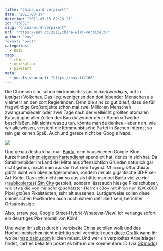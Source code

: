```yaml
---
title: "China wird verpixelt"
date: "2011-03-15"
datetime: "2011-03-15 02:23:21"
id: "15651"
slug: "china-wird-verpixelt"
url: "https://eay.cc/2011/china-wird-verpixelt/"
author: "eay"
format: "post"
categories:
  - 0815
tags:
  - china
  - netzkultur
  - pixelart
meta:
  - yourls_shorturl: "https://eay.li/168"
---
```


Die Chinesen sind schon ein komisches (as in _merkwürdiges_, not in _lustiges_) Völkchen. Das liegt weniger an den dort lebenden Menschen als vielmehr an den dort Regierenden. Denn die sind so gut drauf, dass sie für fragwürdige Großprojekte schon mal zwei Millionen Menschen zwangsumsiedeln oder zwei Tage nach der vielleicht größten atomaren Katastrophe aller Zeiten den Bau dutzender neuer Atomkraftwerke beschließen. Mit nichts was zu tun, könnte man da denken - aber nein, wie wir alle wissen, versteht die Kommunistische Partei in Sachen Internet so rein gar keinen Spaß. Auch und gerade nicht bei Google Maps.

![](https://eay.cc/uploads/2011/baidumaps.jpg)

Und genau deshalb hat man [Baidu](http://baidu.com/), dem hauseigenen Google-Klon, kurzerhand [einen eigenen Kartendienst](http://map.baidu.com/) spendiert hat, der es in sich hat. Da Satellitenbilder im Land der Mitte aus offensichtlich Gründen natürlich gar nicht gehen, macht man aus der Not eine Tugend: Chinas größte Städte gibt's nicht von oben aufgenommen, sondern _nur_ als gigantische 3D-Pixel-Art-Karte. Das sieht nicht nur so aus als hätte man bei Baidu viel zu viel [(raubkopiertes) Sim City](http://www.abandonia.com/en/games/82/SimCity+2000.html) gespielt, sondern lässt auch hiesige Pixelschubser, wie etwa die von mir sehr geschätzten Herren [eBoy](http://hello.eboy.com/) mit ihren nur 1200x800 Pixel großen Pixelstädten, sehr alt aussehen. Lustigerweise sollen diese chinesischen Pixelkarten auch noch extrem detailliert sein, berichten Ortsansässige.

Also, screw you, Google Street-Hybrid-Whatever-View! Ich verlange sofort ein derartiges Pixelmodell von Köln!

Und wenn ihr selbst durch's verpixelte China scrollen wollt und des Hochchinesischen nicht mächtig seid, vermittelt euch [diese Grafik](http://cache.gawker.com/assets/images/gizmodo/2011/03/instructions.jpg) wann ihr wo bei [map.baidu.com](http://map.baidu.com/) klicken müsst. Und wer ein verpixeltes Arbeitslager findet, darf es behalten postet es bitte in die Kommentare. :D (via [Gizmodo](http://us.gizmodo.com/#!5773531/china-just-won-simcity-with-censorship+bypassing-3d-baidu-maps))

